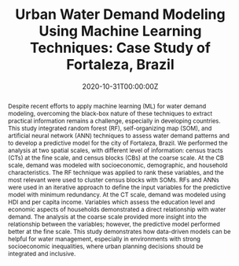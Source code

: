 ---
title: "Urban Water Demand Modeling Using Machine Learning Techniques: Case Study of Fortaleza, Brazil"
authors:
- Nunes Carvalho, T. M.
- Souza Filho, F. D. A.
- Porto, V. C.

date: "2020-10-31T00:00:00Z"
doi: "10.1061/(ASCE)WR.1943-5452.0001310"

# Schedule page publish date (NOT publication's date).
publishDate: "2024-01-01T00:00:00Z"

# Publication type.
# Accepts a single type but formatted as a YAML list (for Hugo requirements).
# Enter a publication type from the CSL standard.
publication_types: ["article-journal"]

# Publication name and optional abbreviated publication name.
publication: "Journal of Water Resources Planning and Management"
publication_short: ""

abstract: "Despite recent efforts to apply machine learning (ML) for water demand modeling, overcoming the black-box nature of these techniques to extract practical information remains a challenge, especially in developing countries. This study integrated random forest (RF), self-organizing map (SOM), and artificial neural network (ANN) techniques to assess water demand patterns and to develop a predictive model for the city of Fortaleza, Brazil. We performed the analysis at two spatial scales, with different level of information: census tracts (CTs) at the fine scale, and census blocks (CBs) at the coarse scale. At the CB scale, demand was modeled with socioeconomic, demographic, and household characteristics. The RF technique was applied to rank these variables, and the most relevant were used to cluster census blocks with SOMs. RFs and ANNs were used in an iterative approach to define the input variables for the predictive model with minimum redundancy. At the CT scale, demand was modeled using HDI and per capita income. Variables which assess the education level and economic aspects of households demonstrated a direct relationship with water demand. The analysis at the coarse scale provided more insight into the relationship between the variables; however, the predictive model performed better at the fine scale. This study demonstrates how data-driven models can be helpful for water management, especially in environments with strong socioeconomic inequalities, where urban planning decisions should be integrated and inclusive."

# Summary. An optional shortened abstract.
# summary: Lorem ipsum dolor sit amet, consectetur adipiscing elit. Duis posuere tellus ac convallis placerat. Proin tincidunt magna sed ex sollicitudin condimentum.

tags:
- Source Themes
featured: false

# links:
# - name: ""
#   url: ""
url_pdf: 'https://ascelibrary.org/doi/abs/10.1061/%28ASCE%29WR.1943-5452.0001310'
# url_code: 'https://github.com/HugoBlox/hugo-blox-builder'
url_dataset: 'https://github.com/taiscarvalho/ml_waterdemand'
url_poster: ''
url_project: ''
url_slides: ''
url_source: ''
url_video: ''

# Featured image
# To use, add an image named `featured.jpg/png` to your page's folder. 
image:
  caption: 'Image credit: [**Unsplash**](https://unsplash.com/photos/jdD8gXaTZsc)'
  focal_point: ""
  preview_only: false

# Associated Projects (optional).
#   Associate this publication with one or more of your projects.
#   Simply enter your project's folder or file name without extension.
#   E.g. `internal-project` references `content/project/internal-project/index.md`.
#   Otherwise, set `projects: []`.
projects: []

# Slides (optional).
#   Associate this publication with Markdown slides.
#   Simply enter your slide deck's filename without extension.
#   E.g. `slides: "example"` references `content/slides/example/index.md`.
#   Otherwise, set `slides: ""`.
slides: 'uploads/Talk_Aprendizado-maquina-demanda.pdf'

# Add the publication's **full text** or **supplementary notes** here. You can use rich formatting such as including [code, math, and images](https://docs.hugoblox.com/content/writing-markdown-latex/).
---